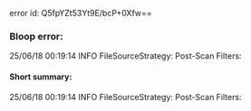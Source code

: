 error id: Q5fpYZt53Yt9E/bcP+0Xfw==
### Bloop error:

25/06/18 00:19:14 INFO FileSourceStrategy: Post-Scan Filters:
#### Short summary: 

25/06/18 00:19:14 INFO FileSourceStrategy: Post-Scan Filters:
